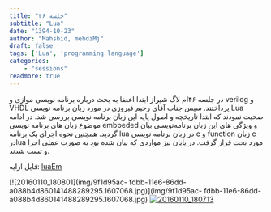 ```yaml
---
title: "جلسه ۴۶"
subtitle: "Lua"
date: "1394-10-23"
author: "Mahshid, mehdiMj"
draft: false
tags: ['Lua', 'programming language']
categories:
    - "sessions"
readmore: true
---
```

در جلسه ۴۶ام لاگ شیراز ابتدا اعضا به بحث درباره برنامه نویسی موازی و verilog و VHDL پرداختند. سپس جناب آقای رحیم فیروزی در مورد زبان برنامه نویسی Lua صحبت نمودند که ابتدا تاریخچه و اصول پایه این زبان برنامه نویسی بررسی شد.
در ادامه موضوع زبان های برنامه نویسی embbeded و ویژگی های این زبان برنامه‌نویسی بیان گردید. همچنین نحوه اجرای یک برنامه lua در زبان برنامه نویسی c و function زبان c درlua مورد بحث قرار گرفت. در پایان نیز مواردی که بیان شده بود
به صورت عملی اجرا و تست شدند.

فایل ارایه: [luaEm](https://shirazlug.ir/wp-content/uploads/2016/01/luaEm.odp)

[![20160110_180801](img/9f1d95ac-
fdbb-11e6-86dd-a088b4d860141488289295.1607068.jpg)](img/9f1d95ac-
fdbb-11e6-86dd-a088b4d860141488289295.1607068.jpg)
[![20160110_180713](../../img/9f1d9854-fdbb-11e6-86dd-a088b4d860141488289295.160759.jpg)](img/9f1d9854-fdbb-11e6-86dd-a088b4d860141488289295.160759.jpg)
